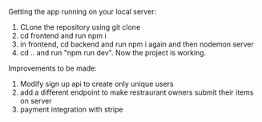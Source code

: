 Getting the app running on your local server:
  1. CLone the repository using git clone
  2. cd frontend and run npm i
  3. in frontend, cd backend and run npm i again and then nodemon server
  4. cd .. and run "npm run dev". Now the project is working.

Improvements to be made:
1. Modify sign up api to create only unique users
2. add a different endpoint to make restraurant owners submit their items on server
3. payment integration with stripe
